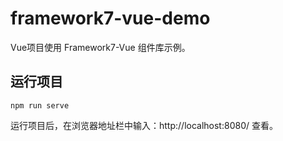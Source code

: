 # framework7-vue-demo

Vue项目使用 Framework7-Vue 组件库示例。

## 运行项目
```
npm run serve
```
运行项目后，在浏览器地址栏中输入：http://localhost:8080/ 查看。


